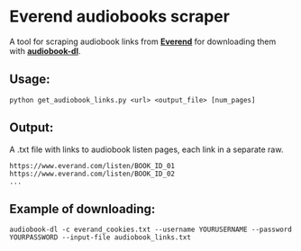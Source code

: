 # Everend audiobooks scraper

A tool for scraping audiobook links from **[Everend](https://www.everand.com/home)** for downloading them with **[audiobook-dl](https://github.com/jo1gi/audiobook-dl)**.

## Usage: 
```
python get_audiobook_links.py <url> <output_file> [num_pages]
```

## Output:
A .txt file with links to audiobook listen pages, each link in a separate raw.
```
https://www.everand.com/listen/BOOK_ID_01
https://www.everand.com/listen/BOOK_ID_02
...
```

## Example of downloading:
```
audiobook-dl -c everand_cookies.txt --username YOURUSERNAME --password YOURPASSWORD --input-file audiobook_links.txt
```

